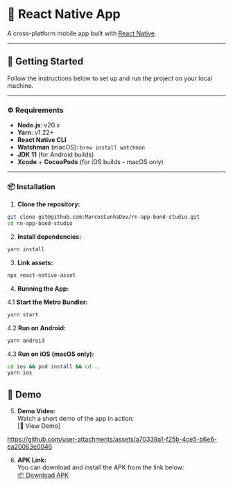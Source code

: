 # 📱 React Native App

A cross-platform mobile app built with [React Native](https://reactnative.dev/).

---

## 🚀 Getting Started

Follow the instructions below to set up and run the project on your local machine.

---

### ⚙️ Requirements

- **Node.js**: v20.x  
- **Yarn**: v1.22+  
- **React Native CLI**  
- **Watchman** (macOS): `brew install watchman`  
- **JDK 11** (for Android builds)  
- **Xcode** + **CocoaPods** (for iOS builds - macOS only)

---

### 📦 Installation

1. **Clone the repository:**

```bash
git clone git@github.com:MarcosCunhaDev/rn-app-bond-studio.git
cd rn-app-bond-studio 
```

2. **Install dependencies:**
```bash
yarn install
```

3. **Link assets:**
```bash
npx react-native-asset
```

4. **Running the App:**

4.1 **Start the Metro Bundler:**
```bash
yarn start
```
4.2 **Run on Android:**
```bash
yarn android
```
4.3 **Run on iOS (macOS only):**
```bash
cd ios && pod install && cd ..
yarn ios

```

## 📲 Demo

5. **Demo Video:**  
Watch a short demo of the app in action:  
[🎥 View Demo]

https://github.com/user-attachments/assets/a70339a1-f25b-4ce5-b6e6-ea20063e0046



6. **APK Link:**  
You can download and install the APK from the link below:  
[📦 Download APK](https://your-apk-link.com)








